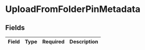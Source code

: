 # UploadFromFolderPinMetadata


## Fields

| Field       | Type        | Required    | Description |
| ----------- | ----------- | ----------- | ----------- |